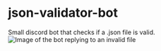# json-validator-bot
Small discord bot that checks if a .json file is valid.
![Image of the bot replying to an invalid file](https://cdn.discordapp.com/attachments/815118858217848855/850655575733174292/unknown.png)
